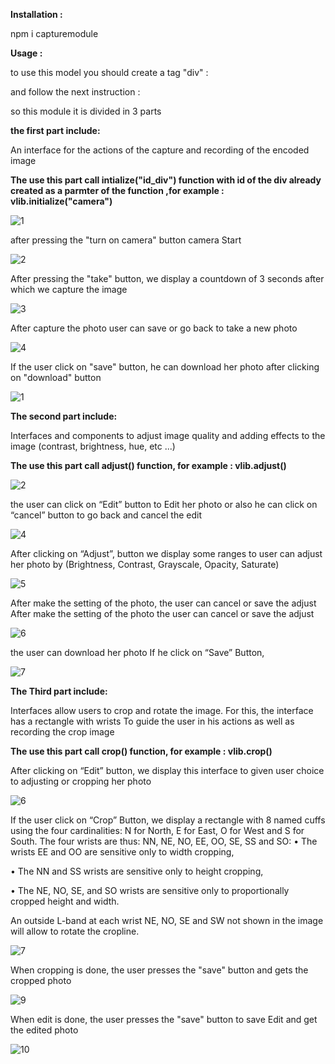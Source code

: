  **Installation :**
 
 npm i capturemodule

**Usage :**

to use this model  you should  create a tag "div" :

<div class="top-container" id="camera">
</div>

and follow the next instruction :

so this module it is divided in 3 parts

**the first part include:**


An interface for the actions of the capture and recording of the encoded image

 **The use this part call intialize("id_div") function with id of the div already created as a parmter of the function ,for  example : vlib.initialize("camera")**


![1](https://user-images.githubusercontent.com/45512316/57559986-dac09c00-7373-11e9-8137-35f87fe792e5.PNG)

after pressing the "turn on camera" button camera Start  


![2](https://user-images.githubusercontent.com/45512316/57559995-e8762180-7373-11e9-8c33-e528bcb9832c.PNG)

After pressing the "take" button, we display a countdown of 3 seconds after which we capture the image 

![3](https://user-images.githubusercontent.com/45512316/57560004-f035c600-7373-11e9-9596-e816a0e20de2.PNG)

After capture the photo user can save or go back to take a new photo

![4](https://user-images.githubusercontent.com/45512316/57560014-fd52b500-7373-11e9-874a-406b97815efe.PNG)

If the user click on "save" button, he can download her photo after clicking on "download" button

![1](https://user-images.githubusercontent.com/45512316/57560042-13607580-7374-11e9-8056-970ca024bea5.PNG)

**The second part include:**

Interfaces and components to adjust image quality and adding effects to the image (contrast, brightness, hue, etc ...)

**The use this part call adjust() function, for example : vlib.adjust()**

![2](https://user-images.githubusercontent.com/45512316/57560062-207d6480-7374-11e9-893d-4c6988c6ca86.PNG)

 the user can click on “Edit” button to Edit her photo or also he can  click on “cancel” button to go back and cancel the edit

![4](https://user-images.githubusercontent.com/45512316/57560084-2ecb8080-7374-11e9-833f-ca1c98fb0310.PNG)

After clicking on “Adjust”, button we display some ranges to user can adjust her photo by (Brightness, Contrast, Grayscale, Opacity, Saturate)

![5](https://user-images.githubusercontent.com/45512316/57560090-33903480-7374-11e9-8c2b-2cc33e42edbd.PNG)

After make the setting of the photo, the user can cancel or save the adjust After make the setting of the photo the user can cancel or save the adjust 

![6](https://user-images.githubusercontent.com/45512316/57560101-3be86f80-7374-11e9-8925-4123bdd35250.PNG)

the user can download her photo If he click on “Save” Button, 

![7](https://user-images.githubusercontent.com/45512316/57560107-4571d780-7374-11e9-974b-bb744e21225d.PNG)

**The Third part include:**

Interfaces allow users to crop and rotate the image. For this, the interface has a rectangle with wrists
To guide the user in his actions as well as recording the crop image

 **The use this part call crop() function, for example  : vlib.crop()**
 
 After clicking on “Edit” button, we display this interface to given user choice to adjusting or cropping her photo 

![6](https://user-images.githubusercontent.com/45512316/57560115-54f12080-7374-11e9-878a-9b2d008f2541.PNG)

If the user click on “Crop” Button, we display a rectangle with 8 named cuffs using the four cardinalities: N for North, E for East, O for West and S for South. The four wrists are thus: NN, NE, NO, EE, OO, SE, SS and SO:
•	The wrists EE and OO are sensitive only to width cropping,

•	The NN and SS wrists are sensitive only to height cropping,

•	The NE, NO, SE, and SO wrists are sensitive only to proportionally cropped height and width.

An outside L-band at each wrist NE, NO, SE and SW not shown in the image will allow to rotate the cropline.


![7](https://user-images.githubusercontent.com/45512316/57560123-5c182e80-7374-11e9-9b08-8098ecaf8d62.PNG)

When cropping is done, the user presses the "save" button and gets the cropped photo 

![9](https://user-images.githubusercontent.com/45512316/57560126-663a2d00-7374-11e9-8795-4bc47ca4e4a1.PNG)

When edit is done, the user presses the "save"  button to save Edit and get the edited photo 

![10](https://user-images.githubusercontent.com/45512316/57560130-69cdb400-7374-11e9-9758-acccf8e06531.PNG)

